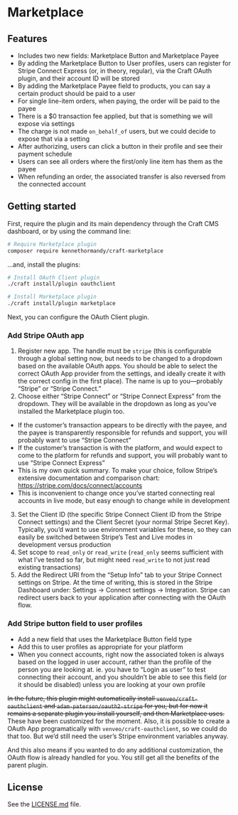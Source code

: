 # Marketplace

## Features

- Includes two new fields: Marketplace Button and Marketplace Payee
- By adding the Marketplace Button to User profiles, users can register for Stripe Connect Express (or, in theory, regular), via the Craft OAuth plugin, and their account ID will be stored
- By adding the Marketplace Payee field to products, you can say a certain product should be paid to a user
- For single line-item orders, when paying, the order will be paid to the payee
- There is a \$0 transaction fee applied, but that is something we will expose via settings
- The charge is not made `on_behalf_of` users, but we could decide to expose that via a setting
- After authorizing, users can click a button in their profile and see their payment schedule
- Users can see all orders where the first/only line item has them as the payee
- When refunding an order, the associated transfer is also reversed from the connected account

## Getting started

First, require the plugin and its main dependency through the Craft CMS dashboard, or by using the command line:

```sh
# Require Marketplace plugin
composer require kennethormandy/craft-marketplace
```

…and, install the plugins:

```sh
# Install OAuth Client plugin
./craft install/plugin oauthclient

# Install Marketplace plugin
./craft install/plugin marketplace
```

Next, you can configure the OAuth Client plugin.

### Add Stripe OAuth app

1. Register new app. The handle must be `stripe` (this is configurable through a global setting now, but needs to be changed to a dropdown based on the available OAuth apps. You should be able to select the correct OAuth App provider from the settings, and ideally create it with the correct config in the first place). The name is up to you—probably “Stripe” or “Stripe Connect.”
2. Choose either “Stripe Connect” or “Stripe Connect Express” from the dropdown. They will be available in the dropdown as long as you’ve installed the Marketplace plugin too.
  - If the customer’s transaction appears to be directly with the payee, and the payee is transparently responsible for refunds and support, you will probably want to use “Stripe Connect”
  - If the customer’s transaction is with the platform, and would expect to come to the platform for refunds and support, you will probably want to use “Stripe Connect Express”
  - This is my own quick summary. To make your choice, follow Stripe’s extensive documentation and comparison chart: https://stripe.com/docs/connect/accounts
  - This is inconvenient to change once you’ve started connecting real accounts in live mode, but easy enough to change while in development
3. Set the Client ID (the specific Stripe Connect Client ID from the Stripe Connect settings) and the Client Secret (your normal Stripe Secret Key). Typically, you’d want to use environment variables for these, so they can easily be switched between Stripe’s Test and Live modes in development versus production
4. Set scope to `read_only` or `read_write` (`read_only` seems sufficient with what I’ve tested so far, but might need `read_write` to not just read existing transactions)
5. Add the Redirect URI from the “Setup Info” tab to your Stripe Connect settings on Stripe. At the time of writing, this is stored in the Stripe Dashboard under: Settings → Connect settings → Integration. Stripe can redirect users back to your application after connecting with the OAuth flow.

### Add Stripe button field to user profiles

- Add a new field that uses the Marketplace Button field type
- Add this to user profiles as appropriate for your platform
- When you connect accounts, right now the associated token is always based on the logged in user account, rather than the profile of the person you are looking at. ie. you have to “Login as user” to test connecting their account, and you shouldn’t be able to see this field (or it should be disabled) unless you are looking at your own profile

~~In the future, this plugin might automatically install `venveo/craft-oauthclient` and `adam-paterson/oauth2-stripe` for you, but for now it remains a separate plugin you install yourself, and then Marketplace uses.~~ These have been customized for the moment. Also, it is possible to create a OAuth App programatically with `venveo/craft-oauthclient`, so we could do that too. But we’d still need the user’s Stripe environment variables anyway.

And this also means if you wanted to do any additional customization, the OAuth flow is already handled for you. You still get all the benefits of the parent plugin.

## License

See the [LICENSE.md](./LICENSE.md) file.
